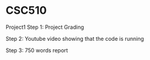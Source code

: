 # CSC510
Project1
Step 1: Project Grading

Step 2: Youtube video showing that the code is running

Step 3: 750 words report
